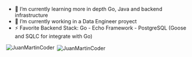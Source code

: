 
<!--
**JuanMartinCoder/JuanMartinCoder** is a ✨ _special_ ✨ repository because its `README.md` (this file) appears on your GitHub profile.

Here are some ideas to get you started:

- 🔭 I’m currently working on ...

- 👯 I’m looking to collaborate on ...
- 🤔 I’m looking for help with ...
- 💬 Ask me about ...
- 📫 How to reach me: ...
- 😄 Pronouns: ...
- ⚡ Fun fact: ...
-->

- 🌱 I’m currently learning more in depth Go, Java and backend infrastructure 
- 🔭 I’m currently working in a Data Engineer proyect
- ⚡ Favorite Backend Stack: Go - Echo Framework - PostgreSQL (Goose and SQLC for integrate with Go) 


<p><img align="left" src="https://github-readme-stats.vercel.app/api/top-langs?username=JuanMartinCoder&show_icons=true&locale=es&layout=compact" alt="JuanMartinCoder" /></p>

<p>&nbsp;<img align="center" src="https://github-readme-stats.vercel.app/api?username=JuanMartinCoder&show_icons=true" alt="JuanMartinCoder" /></p>
